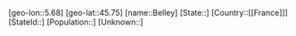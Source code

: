 ﻿---
location: [45.75,5.68]
type: City
tags:
- geo/City


SpocWebEntityId: 29089
isDeleted: false
confidential: public

---
[geo-lon::5.68]
[geo-lat::45.75]
[name::Belley]
[State::]
[Country::[[France]]]
[StateId::]
[Population::]
[Unknown::]


